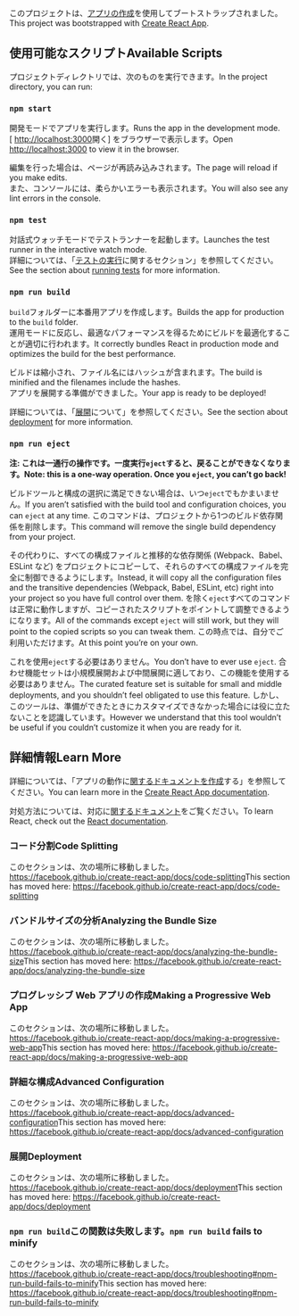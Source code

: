 <span data-ttu-id="f2fad-101">このプロジェクトは、[アプリの作成](https://github.com/facebook/create-react-app)を使用してブートストラップされました。</span><span class="sxs-lookup"><span data-stu-id="f2fad-101">This project was bootstrapped with [Create React App](https://github.com/facebook/create-react-app).</span></span>

## <a name="available-scripts"></a><span data-ttu-id="f2fad-102">使用可能なスクリプト</span><span class="sxs-lookup"><span data-stu-id="f2fad-102">Available Scripts</span></span>

<span data-ttu-id="f2fad-103">プロジェクトディレクトリでは、次のものを実行できます。</span><span class="sxs-lookup"><span data-stu-id="f2fad-103">In the project directory, you can run:</span></span>

### `npm start`

<span data-ttu-id="f2fad-104">開発モードでアプリを実行します。</span><span class="sxs-lookup"><span data-stu-id="f2fad-104">Runs the app in the development mode.</span></span><br />
<span data-ttu-id="f2fad-105">[ [http://localhost:3000](http://localhost:3000)開く] をブラウザーで表示します。</span><span class="sxs-lookup"><span data-stu-id="f2fad-105">Open [http://localhost:3000](http://localhost:3000) to view it in the browser.</span></span>

<span data-ttu-id="f2fad-106">編集を行った場合は、ページが再読み込みされます。</span><span class="sxs-lookup"><span data-stu-id="f2fad-106">The page will reload if you make edits.</span></span><br />
<span data-ttu-id="f2fad-107">また、コンソールには、柔らかいエラーも表示されます。</span><span class="sxs-lookup"><span data-stu-id="f2fad-107">You will also see any lint errors in the console.</span></span>

### `npm test`

<span data-ttu-id="f2fad-108">対話式ウォッチモードでテストランナーを起動します。</span><span class="sxs-lookup"><span data-stu-id="f2fad-108">Launches the test runner in the interactive watch mode.</span></span><br />
<span data-ttu-id="f2fad-109">詳細については、「[テストの実行](https://facebook.github.io/create-react-app/docs/running-tests)に関するセクション」を参照してください。</span><span class="sxs-lookup"><span data-stu-id="f2fad-109">See the section about [running tests](https://facebook.github.io/create-react-app/docs/running-tests) for more information.</span></span>

### `npm run build`

<span data-ttu-id="f2fad-110">`build`フォルダーに本番用アプリを作成します。</span><span class="sxs-lookup"><span data-stu-id="f2fad-110">Builds the app for production to the `build` folder.</span></span><br />
<span data-ttu-id="f2fad-111">運用モードに反応し、最適なパフォーマンスを得るためにビルドを最適化することが適切に行われます。</span><span class="sxs-lookup"><span data-stu-id="f2fad-111">It correctly bundles React in production mode and optimizes the build for the best performance.</span></span>

<span data-ttu-id="f2fad-112">ビルドは縮小され、ファイル名にはハッシュが含まれます。</span><span class="sxs-lookup"><span data-stu-id="f2fad-112">The build is minified and the filenames include the hashes.</span></span><br />
<span data-ttu-id="f2fad-113">アプリを展開する準備ができました。</span><span class="sxs-lookup"><span data-stu-id="f2fad-113">Your app is ready to be deployed!</span></span>

<span data-ttu-id="f2fad-114">詳細については、「[展開](https://facebook.github.io/create-react-app/docs/deployment)について」を参照してください。</span><span class="sxs-lookup"><span data-stu-id="f2fad-114">See the section about [deployment](https://facebook.github.io/create-react-app/docs/deployment) for more information.</span></span>

### `npm run eject`

<span data-ttu-id="f2fad-115">**注: これは一通行の操作です。一度実行`eject`すると、戻ることができなくなります。**</span><span class="sxs-lookup"><span data-stu-id="f2fad-115">**Note: this is a one-way operation. Once you `eject`, you can’t go back!**</span></span>

<span data-ttu-id="f2fad-116">ビルドツールと構成の選択に満足できない場合は、いつ`eject`でもかまいません。</span><span class="sxs-lookup"><span data-stu-id="f2fad-116">If you aren’t satisfied with the build tool and configuration choices, you can `eject` at any time.</span></span> <span data-ttu-id="f2fad-117">このコマンドは、プロジェクトから1つのビルド依存関係を削除します。</span><span class="sxs-lookup"><span data-stu-id="f2fad-117">This command will remove the single build dependency from your project.</span></span>

<span data-ttu-id="f2fad-118">その代わりに、すべての構成ファイルと推移的な依存関係 (Webpack、Babel、ESLint など) をプロジェクトにコピーして、それらのすべての構成ファイルを完全に制御できるようにします。</span><span class="sxs-lookup"><span data-stu-id="f2fad-118">Instead, it will copy all the configuration files and the transitive dependencies (Webpack, Babel, ESLint, etc) right into your project so you have full control over them.</span></span> <span data-ttu-id="f2fad-119">を除く`eject`すべてのコマンドは正常に動作しますが、コピーされたスクリプトをポイントして調整できるようになります。</span><span class="sxs-lookup"><span data-stu-id="f2fad-119">All of the commands except `eject` will still work, but they will point to the copied scripts so you can tweak them.</span></span> <span data-ttu-id="f2fad-120">この時点では、自分でご利用いただけます。</span><span class="sxs-lookup"><span data-stu-id="f2fad-120">At this point you’re on your own.</span></span>

<span data-ttu-id="f2fad-121">これを使用`eject`する必要はありません。</span><span class="sxs-lookup"><span data-stu-id="f2fad-121">You don’t have to ever use `eject`.</span></span> <span data-ttu-id="f2fad-122">合わせ機能セットは小規模展開および中間展開に適しており、この機能を使用する必要はありません。</span><span class="sxs-lookup"><span data-stu-id="f2fad-122">The curated feature set is suitable for small and middle deployments, and you shouldn’t feel obligated to use this feature.</span></span> <span data-ttu-id="f2fad-123">しかし、このツールは、準備ができたときにカスタマイズできなかった場合には役に立たないことを認識しています。</span><span class="sxs-lookup"><span data-stu-id="f2fad-123">However we understand that this tool wouldn’t be useful if you couldn’t customize it when you are ready for it.</span></span>

## <a name="learn-more"></a><span data-ttu-id="f2fad-124">詳細情報</span><span class="sxs-lookup"><span data-stu-id="f2fad-124">Learn More</span></span>

<span data-ttu-id="f2fad-125">詳細については、「アプリの動作に[関するドキュメントを作成](https://facebook.github.io/create-react-app/docs/getting-started)する」を参照してください。</span><span class="sxs-lookup"><span data-stu-id="f2fad-125">You can learn more in the [Create React App documentation](https://facebook.github.io/create-react-app/docs/getting-started).</span></span>

<span data-ttu-id="f2fad-126">対処方法については、対応に[関するドキュメント](https://reactjs.org/)をご覧ください。</span><span class="sxs-lookup"><span data-stu-id="f2fad-126">To learn React, check out the [React documentation](https://reactjs.org/).</span></span>

### <a name="code-splitting"></a><span data-ttu-id="f2fad-127">コード分割</span><span class="sxs-lookup"><span data-stu-id="f2fad-127">Code Splitting</span></span>

<span data-ttu-id="f2fad-128">このセクションは、次の場所に移動しました。https://facebook.github.io/create-react-app/docs/code-splitting</span><span class="sxs-lookup"><span data-stu-id="f2fad-128">This section has moved here: https://facebook.github.io/create-react-app/docs/code-splitting</span></span>

### <a name="analyzing-the-bundle-size"></a><span data-ttu-id="f2fad-129">バンドルサイズの分析</span><span class="sxs-lookup"><span data-stu-id="f2fad-129">Analyzing the Bundle Size</span></span>

<span data-ttu-id="f2fad-130">このセクションは、次の場所に移動しました。https://facebook.github.io/create-react-app/docs/analyzing-the-bundle-size</span><span class="sxs-lookup"><span data-stu-id="f2fad-130">This section has moved here: https://facebook.github.io/create-react-app/docs/analyzing-the-bundle-size</span></span>

### <a name="making-a-progressive-web-app"></a><span data-ttu-id="f2fad-131">プログレッシブ Web アプリの作成</span><span class="sxs-lookup"><span data-stu-id="f2fad-131">Making a Progressive Web App</span></span>

<span data-ttu-id="f2fad-132">このセクションは、次の場所に移動しました。https://facebook.github.io/create-react-app/docs/making-a-progressive-web-app</span><span class="sxs-lookup"><span data-stu-id="f2fad-132">This section has moved here: https://facebook.github.io/create-react-app/docs/making-a-progressive-web-app</span></span>

### <a name="advanced-configuration"></a><span data-ttu-id="f2fad-133">詳細な構成</span><span class="sxs-lookup"><span data-stu-id="f2fad-133">Advanced Configuration</span></span>

<span data-ttu-id="f2fad-134">このセクションは、次の場所に移動しました。https://facebook.github.io/create-react-app/docs/advanced-configuration</span><span class="sxs-lookup"><span data-stu-id="f2fad-134">This section has moved here: https://facebook.github.io/create-react-app/docs/advanced-configuration</span></span>

### <a name="deployment"></a><span data-ttu-id="f2fad-135">展開</span><span class="sxs-lookup"><span data-stu-id="f2fad-135">Deployment</span></span>

<span data-ttu-id="f2fad-136">このセクションは、次の場所に移動しました。https://facebook.github.io/create-react-app/docs/deployment</span><span class="sxs-lookup"><span data-stu-id="f2fad-136">This section has moved here: https://facebook.github.io/create-react-app/docs/deployment</span></span>

### <a name="npm-run-build-fails-to-minify"></a><span data-ttu-id="f2fad-137">`npm run build`この関数は失敗します。</span><span class="sxs-lookup"><span data-stu-id="f2fad-137">`npm run build` fails to minify</span></span>

<span data-ttu-id="f2fad-138">このセクションは、次の場所に移動しました。https://facebook.github.io/create-react-app/docs/troubleshooting#npm-run-build-fails-to-minify</span><span class="sxs-lookup"><span data-stu-id="f2fad-138">This section has moved here: https://facebook.github.io/create-react-app/docs/troubleshooting#npm-run-build-fails-to-minify</span></span>
